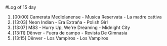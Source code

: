 #Log of 15 day

1. [00:00] Camerata Mediolanense - Musica Reservata - La madre cattiva
1. [13:03] Neon Indian - Era Extraña - Polish Girl
1. [13:07] M83 - Hurry Up, We're Dreaming - Midnight City
1. [13:11] Dënver - Fuera de campo - Revista De Gimnasia
1. [13:15] Dënver - Los Vampiros - Los Vampiros
